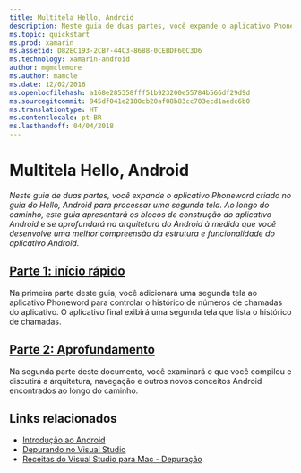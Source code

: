 ```yaml
---
title: Multitela Hello, Android
description: Neste guia de duas partes, você expande o aplicativo Phoneword criado no guia do Hello, Android para processar uma segunda tela. Ao longo do caminho, este guia apresentará os blocos de construção do aplicativo Android e se aprofundará na arquitetura do Android à medida que você desenvolve uma melhor compreensão da estrutura e funcionalidade do aplicativo Android.
ms.topic: quickstart
ms.prod: xamarin
ms.assetid: D82EC193-2CB7-44C3-8688-0CEBDF60C3D6
ms.technology: xamarin-android
author: mgmclemore
ms.author: mamcle
ms.date: 12/02/2016
ms.openlocfilehash: a168e285358fff51b923200e55784b566df29d9d
ms.sourcegitcommit: 945df041e2180cb20af08b83cc703ecd1aedc6b0
ms.translationtype: HT
ms.contentlocale: pt-BR
ms.lasthandoff: 04/04/2018
---
```

# <a name="hello-android-multiscreen"></a>Multitela Hello, Android

_Neste guia de duas partes, você expande o aplicativo Phoneword criado no guia do Hello, Android para processar uma segunda tela. Ao longo do caminho, este guia apresentará os blocos de construção do aplicativo Android e se aprofundará na arquitetura do Android à medida que você desenvolve uma melhor compreensão da estrutura e funcionalidade do aplicativo Android._

##  <a name="part-1-quickstartandroidget-startedhello-android-multiscreenhello-android-multiscreen-quickstartmd"></a>[Parte 1: início rápido](~/android/get-started/hello-android-multiscreen/hello-android-multiscreen-quickstart.md)

Na primeira parte deste guia, você adicionará uma segunda tela ao aplicativo Phoneword para controlar o histórico de números de chamadas do aplicativo. O aplicativo final exibirá uma segunda tela que lista o histórico de chamadas.

##  <a name="part-2-deep-diveandroidget-startedhello-android-multiscreenhello-android-multiscreen-deepdivemd"></a>[Parte 2: Aprofundamento](~/android/get-started/hello-android-multiscreen/hello-android-multiscreen-deepdive.md)

Na segunda parte deste documento, você examinará o que você compilou e discutirá a arquitetura, navegação e outros novos conceitos Android encontrados ao longo do caminho.


## <a name="related-links"></a>Links relacionados

- [Introdução ao Android](http://developer.android.com/training/index.html)
- [Depurando no Visual Studio](http://msdn.microsoft.com/en-us/library/k0k771bt%28v=vs.90%29.aspx)
- [Receitas do Visual Studio para Mac - Depuração](https://developer.xamarin.com/recipes/cross-platform/ide/debugging/)
